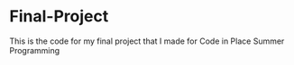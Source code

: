 # Final-Project

This is the code for my final project that I made for Code in Place Summer Programming 

